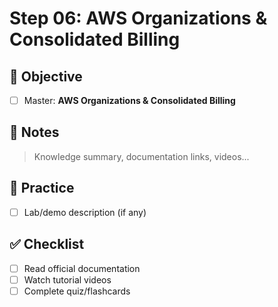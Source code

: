 # Step 06: AWS Organizations & Consolidated Billing

## 🎯 Objective
- [ ] Master: **AWS Organizations & Consolidated Billing**

## 📘 Notes
> Knowledge summary, documentation links, videos...

## 🧪 Practice
- [ ] Lab/demo description (if any)

## ✅ Checklist
- [ ] Read official documentation
- [ ] Watch tutorial videos
- [ ] Complete quiz/flashcards

